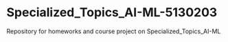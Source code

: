 # Specialized_Topics_AI-ML-5130203
Repository for homeworks and course project on Specialized_Topics_AI-ML
